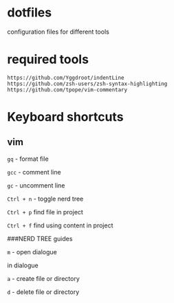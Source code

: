 # dotfiles

configuration files for different tools

# required tools
```
https://github.com/Yggdroot/indentLine
https://github.com/zsh-users/zsh-syntax-highlighting
https://github.com/tpope/vim-commentary
```

# Keyboard shortcuts

## vim

`gq` - format file

`gcc` - comment line

`gc` - uncomment line

`Ctrl + n` - toggle nerd tree

`Ctrl + p` find file in project

`Ctrl + f` find using content in project

###NERD TREE guides

`m` - open dialogue

in dialogue

`a` - create file or directory

`d` - delete file or directory
